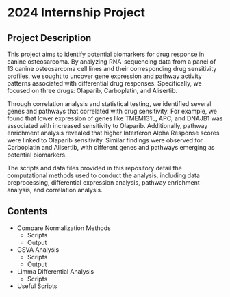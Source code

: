 # 2024 Internship Project

## Project Description

This project aims to identify potential biomarkers for drug response in canine osteosarcoma. By analyzing RNA-sequencing data from a panel of 13 canine osteosarcoma cell lines and their corresponding drug sensitivity profiles, we sought to uncover gene expression and pathway activity patterns associated with differential drug responses. Specifically, we focused on three drugs: Olaparib, Carboplatin, and Alisertib.

Through correlation analysis and statistical testing, we identified several genes and pathways that correlated with drug sensitivity. For example, we found that lower expression of genes like TMEM131L, APC, and DNAJB1 was associated with increased sensitivity to Olaparib. Additionally, pathway enrichment analysis revealed that higher Interferon Alpha Response scores were linked to Olaparib sensitivity. Similar findings were observed for Carboplatin and Alisertib, with different genes and pathways emerging as potential biomarkers.

The scripts and data files provided in this repository detail the computational methods used to conduct the analysis, including data preprocessing, differential expression analysis, pathway enrichment analysis, and correlation analysis.

## Contents
* Compare Normalization Methods
  * Scripts
  * Output
* GSVA Analysis
  * Scripts
  * Output
* Limma Differential Analysis
  * Scripts
* Useful Scripts
